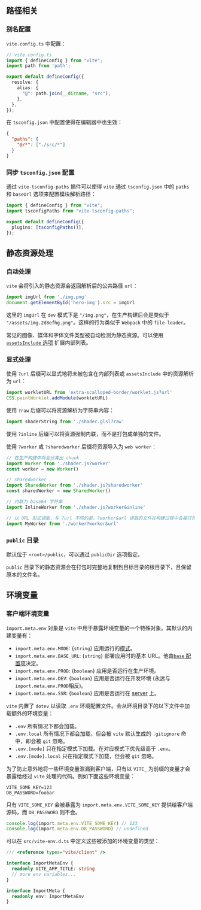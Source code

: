 ## 路径相关

### 别名配置

`vite.config.ts` 中配置：

~~~typescript
// vite.config.ts
import { defineConfig } from "vite";
import path from 'path';

export default defineConfig({
  resolve: {
    alias: {
      "@": path.join(__dirname, "src"),
    },
  },
});
~~~

在 `tsconfig.json` 中配置使得在编辑器中也生效：

~~~json
{
  "paths": {
    "@/*": ["./src/*"]
  }
}
~~~

### 同步 `tsconfig.json` 配置

通过 `vite-tsconfig-paths` 插件可以使得 `vite` 通过 `tsconfig.json` 中的 `paths` 和 `baseUrl` 选项来配置模块解析路径：

~~~typescript
import { defineConfig } from "vite";
import tsconfigPaths from "vite-tsconfig-paths";

export default defineConfig({
  plugins: [tsconfigPaths()],
});
~~~

## 静态资源处理

### 自动处理

`vite` 会将引入的静态资源会返回解析后的公共路径 `url`：

~~~typescript
import imgUrl from './img.png'
document.getElementById('hero-img').src = imgUrl
~~~

这里的 `imgUrl` 在 `dev` 模式下是 `"/img.png"`，在生产构建后会是类似于 `"/assets/img.2d8efhg.png"`。这样的行为类似于 `Webpack` 中的 `file-loader`。

常见的图像、媒体和字体文件类型被自动检测为静态资源。可以使用 [`assetsInclude` 选项](https://vitejs.cn/vite3-cn/config/shared-options.html#assetsinclude) 扩展内部列表。

### 显式处理

使用 `?url` 后缀可以显式地将未被包含在内部列表或 `assetsInclude` 中的资源解析为 `url`：

~~~typescript
import workletURL from 'extra-scalloped-border/worklet.js?url'
CSS.paintWorklet.addModule(workletURL)
~~~

使用 `?raw` 后缀可以将资源解析为字符串内容：

~~~typescript
import shaderString from './shader.glsl?raw'
~~~

使用 `?inline` 后缀可以将资源强制内联，而不是打包成单独的文件。

使用 `?worker` 或 `?sharedworker` 后缀将资源导入为 `web worker`：

~~~typescript
// 在生产构建中将会分离出 chunk
import Worker from './shader.js?worker'
const worker = new Worker()
~~~

~~~typescript
// sharedworker
import SharedWorker from './shader.js?sharedworker'
const sharedWorker = new SharedWorker()
~~~

~~~typescript
// 内联为 base64 字符串
import InlineWorker from './shader.js?worker&inline'
~~~

~~~typescript
// 以 URL 形式读取，与 ?url 不同的是，?worker&url 读取的文件在构建过程中会被打包为 chunk
import MyWorker from './worker?worker&url'
~~~

### `public` 目录

默认位于 `<root>/public`，可以通过 `publicDir` 选项指定。

`public` 目录下的静态资源会在打包时完整地复制到目标目录的根目录下，且保留原本的文件名。

## 环境变量

### 客户端环境变量

`import.meta.env` 对象是 `vite` 中用于暴露环境变量的一个特殊对象。其默认的内建变量有：

- `import.meta.env.MODE`: {`string`} 应用运行的[模式](https://vitejs.cn/vite3-cn/guide/env-and-mode.html#modes)。
- `import.meta.env.BASE_URL`: {`string`} 部署应用时的基本 URL。他由[`base` 配置项](https://vitejs.cn/vite3-cn/config/shared-options.html#base)决定。
- `import.meta.env.PROD`: {`boolean`} 应用是否运行在生产环境。
- `import.meta.env.DEV`: {`boolean`} 应用是否运行在开发环境 (永远与 `import.meta.env.PROD`相反)。
- `import.meta.env.SSR`: {`boolean`} 应用是否运行在 [server](https://vitejs.cn/vite3-cn/guide/ssr.html#conditional-logic) 上。

`vite` 内置了 `dotev` 以读取 `.env` 环境配置文件。会从环境目录下的以下文件中加载额外的环境变量：

- `.env` 所有情况下都会加载。
- `.env.local` 所有情况下都会加载，但会被 `vite` 默认生成的 `.gitignore` 命中，即会被 `git` 忽略。
- `.env.[mode]` 只在指定模式下加载。在对应模式下优先级高于 `.env`。
- `.env.[mode].local` 只在指定模式下加载，但会被 `git` 忽略。

为了防止意外地将一些环境变量泄漏到客户端，只有以 `VITE_` 为前缀的变量才会暴露给经过 `vite` 处理的代码。例如下面这些环境变量：

```.env
VITE_SOME_KEY=123
DB_PASSWORD=foobar
```

只有 `VITE_SOME_KEY` 会被暴露为 `import.meta.env.VITE_SOME_KEY` 提供给客户端源码，而 `DB_PASSWORD` 则不会。

```typescript
console.log(import.meta.env.VITE_SOME_KEY) // 123
console.log(import.meta.env.DB_PASSWORD) // undefined
```

可以在 `src/vite-env.d.ts` 中定义这些被添加的环境变量的类型：

~~~typescript
/// <reference types="vite/client" />

interface ImportMetaEnv {
  readonly VITE_APP_TITLE: string
  // more env variables...
}

interface ImportMeta {
  readonly env: ImportMetaEnv
}
~~~

